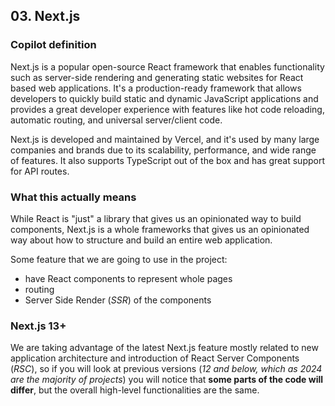 ## 03. Next.js

### Copilot definition

Next.js is a popular open-source React framework that enables functionality such as server-side rendering and generating static websites for React based web applications. It's a production-ready framework that allows developers to quickly build static and dynamic JavaScript applications and provides a great developer experience with features like hot code reloading, automatic routing, and universal server/client code.

Next.js is developed and maintained by Vercel, and it's used by many large companies and brands due to its scalability, performance, and wide range of features. It also supports TypeScript out of the box and has great support for API routes.

### What this actually means

While React is "just" a library that gives us an opinionated way to build components, Next.js is a whole frameworks that gives us an opinionated way about how to structure and build an entire web application.

Some feature that we are going to use in the project:

- have React components to represent whole pages
- routing
- Server Side Render (_SSR_) of the components

### Next.js 13+

We are taking advantage of the latest Next.js feature mostly related to new application architecture and introduction of React Server Components (_RSC_), so if you will look at previous versions (_12 and below, which as 2024 are the majority of projects_) you will notice that **some parts of the code will differ**, but the overall high-level functionalities are the same.
